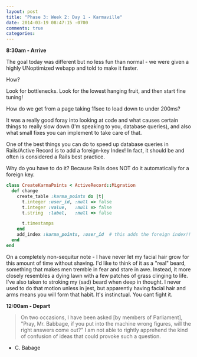 ```yaml
---
layout: post
title: "Phase 3: Week 2: Day 1 - Karmaville"
date: 2014-03-19 08:47:15 -0700
comments: true
categories: 
---
```


**8:30am - Arrive**

The goal today was different but no less fun than normal - we were given a highly UNoptimized webapp and told to make it faster.

How?

Look for bottlenecks.  Look for the lowest hanging fruit, and then start fine tuning!

How do we get from a page taking 11sec to load down to under 200ms?

It was a really good foray into looking at code and what causes certain things to really slow down (I'm speaking to you, database queries), and also what small fixes you can implement to take care of that.

One of the best things you can do to speed up database queries in Rails/Active Record is to add a foreign-key Index!  In fact, it should be and often is considered a Rails best practice.

Why do you have to do it? Because Rails does NOT do it automatically for a foreign key.

```ruby your_migration_file.rb
class CreateKarmaPoints < ActiveRecord::Migration
  def change
    create_table :karma_points do |t|
      t.integer :user_id, :null => false
      t.integer :value,   :null => false
      t.string  :label,   :null => false

      t.timestamps
    end
    add_index :karma_points, :user_id  # this adds the foreign index!!
  end
end

```


On a completely non-sequitur note - I have never let my facial hair grow for this amount of time without shaving. I'd like to think of it as a "real" beard, something that makes men tremble in fear and stare in awe.  Instead, it more closely resembles a dying lawn with a few patches of grass clinging to life. I've also taken to stroking my (sad) beard when deep in thought. I never used to do that motion unless in jest, but apparently having facial hair and arms means you will form that habit. It's instinctual. You cant fight it.

**12:00am - Depart**

>On two occasions, I have been asked [by members of Parliament], "Pray, Mr. Babbage, if you put into the machine wrong figures, will the right answers come out?" I am not able to rightly apprehend the kind of confusion of ideas that could provoke such a question.  
- C. Babage
